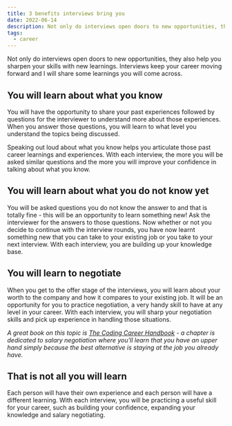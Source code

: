 ```yaml
---
title: 3 benefits interviews bring you
date: 2022-06-14
description: Not only do interviews open doors to new opportunities, they also help you sharpen your skills with new learnings. Interviews keep your career moving forward and I will share some learnings you will come across.
tags:
  - career
---
```


Not only do interviews open doors to new opportunities, they also help you sharpen your skills with new learnings. Interviews keep your career moving forward and I will share some learnings you will come across.

## You will learn about what you know

You will have the opportunity to share your past experiences followed by questions for the interviewer to understand more about those experiences. When you answer those questions, you will learn to what level you understand the topics being discussed.

Speaking out loud about what you know helps you articulate those past career learnings and experiences. With each interview, the more you will be asked similar questions and the more you will improve your confidence in talking about what you know.

## You will learn about what you do not know yet

You will be asked questions you do not know the answer to and that is totally fine - this will be an opportunity to learn something new! Ask the interviewer for the answers to those questions. Now whether or not you decide to continue with the interview rounds, you have now learnt something new that you can take to your existing job or you take to your next interview. With each interview, you are building up your knowledge base.

## You will learn to negotiate

When you get to the offer stage of the interviews, you will learn about your worth to the company and how it compares to your existing job. It will be an opportunity for you to practice negotiation, a very handy skill to have at any level in your career. With each interview, you will sharp your negotiation skills and pick up experience in handling those situations.

_A great book on this topic is [The Coding Career Handbook](https://learninpublic.org/) - a chapter is dedicated to salary negotiation where you’ll learn that you have an upper hand simply because the best alternative is staying at the job you already have._

## That is not all you will learn

Each person will have their own experience and each person will have a different learning. With each interview, you will be practicing a useful skill for your career, such as building your confidence, expanding your knowledge and salary negotiating.
